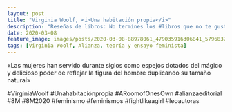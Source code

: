 ```yaml
---
layout: post
title: "Virginia Woolf, <i>Una habitación propia</i>"
description: "Reseñas de libros: No termines los #libros que no te gustan. I els #llibres que t'agraden llegeix-los tants cops com calgui."
date: 2020-03-08
feature_image: images/posts/2020-03-08-88978061_479035916306841_5796832840816060169_n_17856995812798076.jpg
tags: [Virginia Woolf, Alianza, teoría y ensayo feminista]
---
```


«Las mujeres han servido durante siglos como espejos dotados del mágico y delicioso poder de reflejar la figura del hombre duplicando su tamaño natural»
<!--more-->

#VirginiaWoolf #Unahabitaciónpropia #ARoomofOnesOwn #alianzaeditorial #8M #8M2020 #feminismo #feminismos #fightlikeagirl #leoautoras


